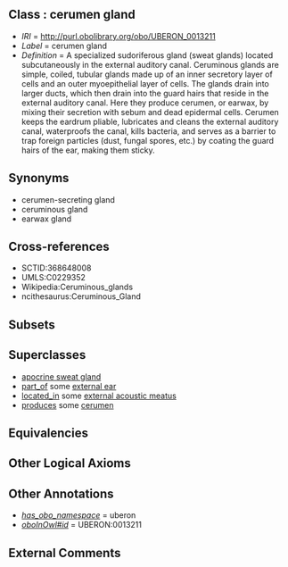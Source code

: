 
## Class : cerumen gland

 * *IRI* = http://purl.obolibrary.org/obo/UBERON_0013211
 * *Label* = cerumen gland
 * *Definition* = A specialized sudoriferous gland (sweat glands) located subcutaneously in the external auditory canal. Ceruminous glands are simple, coiled, tubular glands made up of an inner secretory layer of cells and an outer myoepithelial layer of cells. The glands drain into larger ducts, which then drain into the guard hairs that reside in the external auditory canal. Here they produce cerumen, or earwax, by mixing their secretion with sebum and dead epidermal cells. Cerumen keeps the eardrum pliable, lubricates and cleans the external auditory canal, waterproofs the canal, kills bacteria, and serves as a barrier to trap foreign particles (dust, fungal spores, etc.) by coating the guard hairs of the ear, making them sticky.

## Synonyms

 * cerumen-secreting gland
 * ceruminous gland
 * earwax gland

## Cross-references

 * SCTID:368648008
 * UMLS:C0229352
 * Wikipedia:Ceruminous_glands
 * ncithesaurus:Ceruminous_Gland

## Subsets


## Superclasses

 * [apocrine sweat gland](../../UBERON/82/UBERON_0000382.md)
 * [part_of](../../BFO/50/BFO_0000050.md) some [external ear](../../UBERON/91/UBERON_0001691.md)
 * [located_in](../../RO/25/RO_0001025.md) some [external acoustic meatus](../../UBERON/52/UBERON_0001352.md)
 * [produces](../../RO/00/RO_0003000.md) some [cerumen](../../UBERON/97/UBERON_0002297.md)

## Equivalencies


## Other Logical Axioms


## Other Annotations

 * *[has_obo_namespace](../../ce/oboInOwl#hasOBONamespace.md)* = uberon
 * *[oboInOwl#id](../../id/oboInOwl#id.md)* = UBERON:0013211

## External Comments

